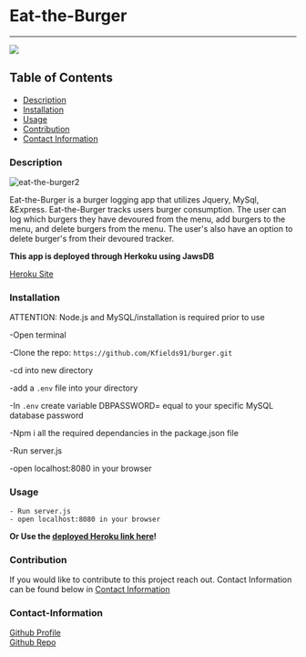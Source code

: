 # Eat-the-Burger

---

<a href="https://img.shields.io/badge/License-undefined-brightgreen"><img src="https://img.shields.io/badge/License-MIT-brightgreen"></a>

## Table of Contents

- [Description](#description)
- [Installation](#installation)
- [Usage](#usage)
- [Contribution](#contribution)
- [Contact Information](#contact-information)

### Description

![eat-the-burger2](https://user-images.githubusercontent.com/68616301/104147778-91b0be80-5384-11eb-99bd-be5defdd5dfb.gif)

Eat-the-Burger is a burger logging app that utilizes Jquery, MySql, &Express. Eat-the-Burger tracks users burger consumption. The user can log which burgers they have devoured from the menu, add burgers to the menu, and delete burgers from the menu. The user's also have an option to delete burger's from their devoured tracker.

<b>This app is deployed through Herkoku using JawsDB</b>

[Heroku Site](https://pure-gorge-27842.herokuapp.com/)

### Installation

ATTENTION: Node.js and MySQL/installation is required prior to use

-Open terminal

-Clone the repo: `https://github.com/Kfields91/burger.git`

-cd into new directory

-add a `.env` file into your directory

-In `.env` create variable DBPASSWORD= equal to your specific MySQL database password

-Npm i all the required dependancies in the package.json file

-Run server.js

-open localhost:8080 in your browser

### Usage

```
- Run server.js
- open localhost:8080 in your browser
```

<b>Or Use the [deployed Heroku link here](https://pure-gorge-27842.herokuapp.com/)!</b>

### Contribution

If you would like to contribute to this project reach out. Contact Information can be found below in [Contact Information](#contact-information)

### Contact-Information

[Github Profile](https://github.com/https://github.com/Kfields91)
<br>
[Github Repo](https://github.com/Kfields91/burger)
